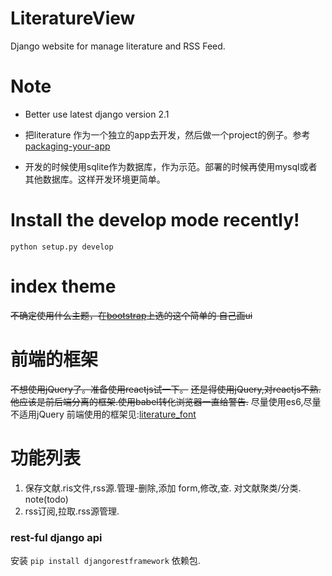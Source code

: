 # LiteratureView
Django website for manage literature and RSS Feed.

# Note
* Better use latest django version 2.1
* 把literature 作为一个独立的app去开发，然后做一个project的例子。参考 [packaging-your-app](https://docs.djangoproject.com/en/2.1/intro/reusable-apps/#packaging-your-app)

* 开发的时候使用sqlite作为数据库，作为示范。部署的时候再使用mysql或者其他数据库。这样开发环境更简单。

# Install the develop mode recently!
`python setup.py develop`

# index theme

<del>不确定使用什么主题，在[bootstrap](https://startbootstrap.com/template-overviews/2-col-portfolio/)上选的这个简单的<del>
自己画ui

# 前端的框架

<del>不想使用jQuery了。准备使用reactjs试一下。</del>
<del>还是得使用jQuery,对reactjs不熟.他应该是前后端分离的框架.使用babel转化浏览器一直给警告.</del>
尽量使用es6,尽量不适用jQuery
前端使用的框架见:[literature_font](https://github.com/NameNolen/literature_font.git)

# 功能列表
1. 保存文献.ris文件,rss源.管理-删除,添加 form,修改,查.       对文献聚类/分类. note(todo)
2. rss订阅,拉取.rss源管理.

### rest-ful django api
安装 `pip install djangorestframework` 依赖包.